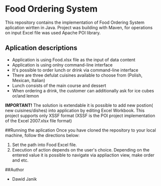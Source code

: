 # Food Ordering System
This repository contains the implementation of Food Ordering System aplication wirtten in Java. Project was building with Maven,
for operations on input Excel file was used Apache POI library.

## Aplication descriptions
- Application is using Food.xlsx file as the input of data content 
- Application is using onlny command-line interface
- It's possible to order lunch or drink via command-line interface
- There are three defulat cuisines available to choose from (Polish, Mexican, Italian)
- Lunch consists of the main course and dessert
- When ordering a drink, the customer can additionally ask for ice cubes or/and lemon  



**IMPORTANT!** The solution is extendable it is possible to add new postion( new cuisines/dishes) into application
by editing Excel Workbook. This project supports only XSSF format 
(XSSF is the POI project implementation of the Excel 2007.xlsx file format)   

##Running the aplication
Once you have cloned the repository to your local machine, follow the directions below:   
1. Set the path into Food Excel file.   
2. Execution of action depends on the user's choice. Depending on the entered value it is possible to 
navigate via appliaction view, make order and etc. 




##Author
- Dawid Janik

